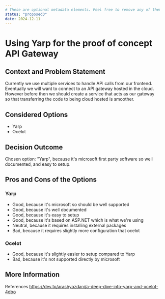 ```yaml
---
# These are optional metadata elements. Feel free to remove any of them.
status: "proposed3"
date: 2024-12-11
---
```


# Using Yarp for the proof of concept API Gateway

## Context and Problem Statement

Currently we use multiple services to handle API calls from our frontend. Eventually we will want to connect to an API gateway hosted in the cloud. However before then we should create a service that acts as our gateway so that transferring the code to being cloud hosted is smoother.

## Considered Options

* Yarp
* Ocelot

## Decision Outcome

Chosen option: "Yarp", because it's microsoft first party software so well documented, and easy to setup.

## Pros and Cons of the Options

### Yarp

* Good, because it's microsoft so should be well supported
* Good, because it's well documented
* Good, because it's easy to setup
* Good, because it's based on ASP.NET which is what we're using
* Neutral, because it requires installing external packages
* Bad, because it requires slightly more configuration that ocelot

### Ocelot

* Good, because it's slightly easier to setup compared to Yarp
* Bad, because it's not supported directly by microsoft

<!-- This is an optional element. Feel free to remove. -->
## More Information

References
https://dev.to/arashyazdani/a-deep-dive-into-yarp-and-ocelot-4dbo
